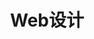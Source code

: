 ---
layout: post
title: Web设计
summary: 业务是局部视角，中台是全局视角，视角的差别决定了中台和业务间有天然矛盾。
featured-img: shane-rounce-205187
---